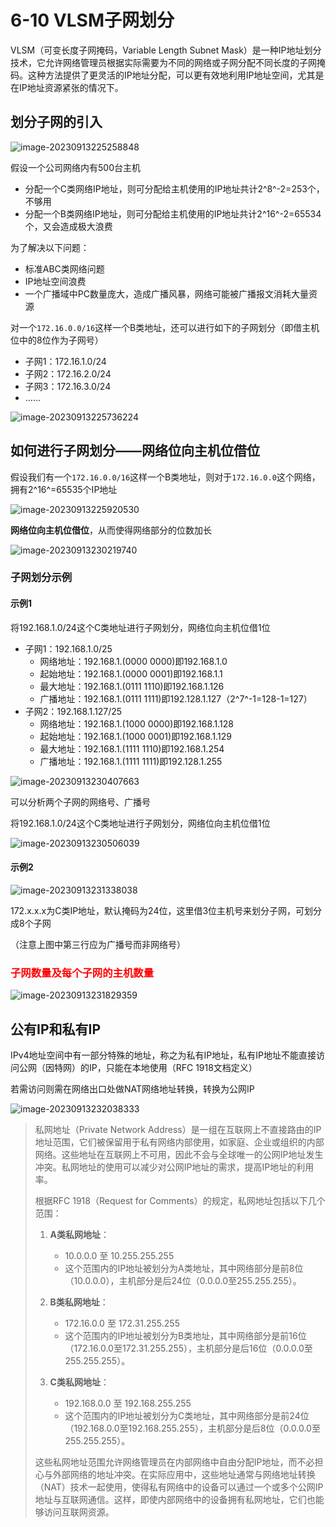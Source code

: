 # 6-10 VLSM子网划分

VLSM（可变长度子网掩码，Variable Length Subnet Mask）是一种IP地址划分技术，它允许网络管理员根据实际需要为不同的网络或子网分配不同长度的子网掩码。这种方法提供了更灵活的IP地址分配，可以更有效地利用IP地址空间，尤其是在IP地址资源紧张的情况下。

## 划分子网的引入

![image-20230913225258848](https://img.yatjay.top/md/image-20230913225258848.png)

假设一个公司网络内有500台主机

- 分配一个C类网络IP地址，则可分配给主机使用的IP地址共计2^8^-2=253个，不够用
- 分配一个B类网络IP地址，则可分配给主机使用的IP地址共计2^16^-2=65534个，又会造成极大浪费

为了解决以下问题：

- 标准ABC类网络问题
- IP地址空间浪费
- 一个广播域中PC数量庞大，造成广播风暴，网络可能被广播报文消耗大量资源

对一个`172.16.0.0/16`这样一个B类地址，还可以进行如下的子网划分（即借主机位中的8位作为子网号）

- 子网1：172.16.1.0/24
- 子网2：172.16.2.0/24
- 子网3：172.16.3.0/24
- ……

![image-20230913225736224](https://img.yatjay.top/md/image-20230913225736224.png)

## 如何进行子网划分——网络位向主机位借位

假设我们有一个`172.16.0.0/16`这样一个B类地址，则对于`172.16.0.0`这个网络，拥有2^16^=65535个IP地址

![image-20230913225920530](https://img.yatjay.top/md/image-20230913225920530.png)

**网络位向主机位借位**，从而使得网络部分的位数加长

![image-20230913230219740](https://img.yatjay.top/md/image-20230913230219740.png)

### 子网划分示例

#### 示例1

将192.168.1.0/24这个C类地址进行子网划分，网络位向主机位借1位

- 子网1：192.168.1.0/25
  - 网络地址：192.168.1.(0000 0000)即192.168.1.0
  - 起始地址：192.168.1.(0000 0001)即192.168.1.1
  - 最大地址：192.168.1.(0111 1110)即192.168.1.126
  - 广播地址：192.168.1.(0111 1111)即192.128.1.127（2^7^-1=128-1=127）
- 子网2：192.168.1.127/25
  - 网络地址：192.168.1.(1000 0000)即192.168.1.128
  - 起始地址：192.168.1.(1000 0001)即192.168.1.129
  - 最大地址：192.168.1.(1111 1110)即192.168.1.254
  - 广播地址：192.168.1.(1111 1111)即192.128.1.255

![image-20230913230407663](https://img.yatjay.top/md/image-20230913230407663.png)

可以分析两个子网的网络号、广播号

将192.168.1.0/24这个C类地址进行子网划分，网络位向主机位借1位

![image-20230913230506039](https://img.yatjay.top/md/image-20230913230506039.png)

#### 示例2

![image-20230913231338038](https://img.yatjay.top/md/image-20230913231338038.png)

172.x.x.x为C类IP地址，默认掩码为24位，这里借3位主机号来划分子网，可划分成8个子网

（注意上图中第三行应为广播号而非网络号）

### <font color=red>子网数量及每个子网的主机数量</font>

![image-20230913231829359](https://img.yatjay.top/md/image-20230913231829359.png)

## 公有IP和私有IP

IPv4地址空间中有一部分特殊的地址，称之为私有IP地址，私有IP地址不能直接访问公网（因特网）的IP，只能在本地使用（RFC 1918文档定义）

若需访问则需在网络出口处做NAT网络地址转换，转换为公网IP

![image-20230913232038333](https://img.yatjay.top/md/image-20230913232038333.png)

>  私网地址（Private Network Address）是一组在互联网上不直接路由的IP地址范围，它们被保留用于私有网络内部使用，如家庭、企业或组织的内部网络。这些地址在互联网上不可用，因此不会与全球唯一的公网IP地址发生冲突。私网地址的使用可以减少对公网IP地址的需求，提高IP地址的利用率。
>
> 根据RFC 1918（Request for Comments）的规定，私网地址包括以下几个范围：
>
> 1. **A类私网地址**：
>    - 10.0.0.0 至 10.255.255.255
>    - 这个范围内的IP地址被划分为A类地址，其中网络部分是前8位（10.0.0.0），主机部分是后24位（0.0.0.0至255.255.255）。
>
> 2. **B类私网地址**：
>    - 172.16.0.0 至 172.31.255.255
>    - 这个范围内的IP地址被划分为B类地址，其中网络部分是前16位（172.16.0.0至172.31.255.255），主机部分是后16位（0.0.0.0至255.255.255）。
>
> 3. **C类私网地址**：
>    - 192.168.0.0 至 192.168.255.255
>    - 这个范围内的IP地址被划分为C类地址，其中网络部分是前24位（192.168.0.0至192.168.255.255），主机部分是后8位（0.0.0.0至255.255.255）。
>
> 这些私网地址范围允许网络管理员在内部网络中自由分配IP地址，而不必担心与外部网络的地址冲突。在实际应用中，这些地址通常与网络地址转换（NAT）技术一起使用，使得私有网络中的设备可以通过一个或多个公网IP地址与互联网通信。这样，即使内部网络中的设备拥有私网地址，它们也能够访问互联网资源。
